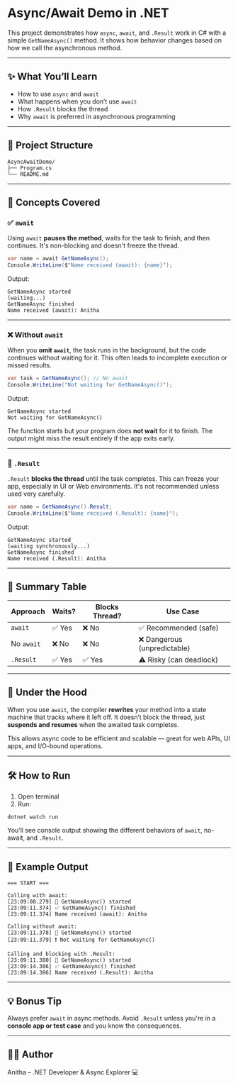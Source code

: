 
# Async/Await Demo in .NET

This project demonstrates how `async`, `await`, and `.Result` work in C# with a simple `GetNameAsync()` method. It shows how behavior changes based on how we call the asynchronous method.

---

## ✨ What You’ll Learn

- How to use `async` and `await`
- What happens when you don’t use `await`
- How `.Result` blocks the thread
- Why `await` is preferred in asynchronous programming

---

## 📁 Project Structure

```
AsyncAwaitDemo/
├── Program.cs
└── README.md
```

---

## 🧠 Concepts Covered

### ✅ `await`

Using `await` **pauses the method**, waits for the task to finish, and then continues. It's non-blocking and doesn't freeze the thread.

```csharp
var name = await GetNameAsync();
Console.WriteLine($"Name received (await): {name}");
```

Output:
```
GetNameAsync started
(waiting...)
GetNameAsync finished
Name received (await): Anitha
```

---

### ❌ Without `await`

When you **omit `await`**, the task runs in the background, but the code continues without waiting for it. This often leads to incomplete execution or missed results.

```csharp
var task = GetNameAsync(); // No await
Console.WriteLine("Not waiting for GetNameAsync()");
```

Output:
```
GetNameAsync started
Not waiting for GetNameAsync()
```

The function starts but your program does **not wait** for it to finish. The output might miss the result entirely if the app exits early.

---

### 🧱 `.Result`

`.Result` **blocks the thread** until the task completes. This can freeze your app, especially in UI or Web environments. It's not recommended unless used very carefully.

```csharp
var name = GetNameAsync().Result;
Console.WriteLine($"Name received (.Result): {name}");
```

Output:
```
GetNameAsync started
(waiting synchronously...)
GetNameAsync finished
Name received (.Result): Anitha
```

---

## 📌 Summary Table

| Approach       | Waits? | Blocks Thread? | Use Case                     |
|----------------|--------|----------------|------------------------------|
| `await`        | ✅ Yes | ❌ No           | ✅ Recommended (safe)        |
| No `await`     | ❌ No  | ❌ No           | ❌ Dangerous (unpredictable) |
| `.Result`      | ✅ Yes | ✅ Yes          | ⚠️ Risky (can deadlock)      |

---

## 🔬 Under the Hood

When you use `await`, the compiler **rewrites** your method into a state machine that tracks where it left off. It doesn’t block the thread, just **suspends and resumes** when the awaited task completes.

This allows async code to be efficient and scalable — great for web APIs, UI apps, and I/O-bound operations.

---

## 🛠 How to Run

1. Open terminal
2. Run:
```bash
dotnet watch run
```

You’ll see console output showing the different behaviors of `await`, no-await, and `.Result`.

---

## 🧾 Example Output

```
=== START ===

Calling with await:
[23:09:08.279] 🚀 GetNameAsync() started
[23:09:11.374] ✅ GetNameAsync() finished
[23:09:11.374] Name received (await): Anitha

Calling without await:
[23:09:11.378] 🚀 GetNameAsync() started
[23:09:11.379] ❗ Not waiting for GetNameAsync()

Calling and blocking with .Result:
[23:09:11.380] 🚀 GetNameAsync() started
[23:09:14.386] ✅ GetNameAsync() finished
[23:09:14.386] Name received (.Result): Anitha
```

---

## 💡 Bonus Tip

Always prefer `await` in async methods. Avoid `.Result` unless you're in a **console app or test case** and you know the consequences.

---

## 🙋‍♀️ Author

Anitha – .NET Developer & Async Explorer 💻
